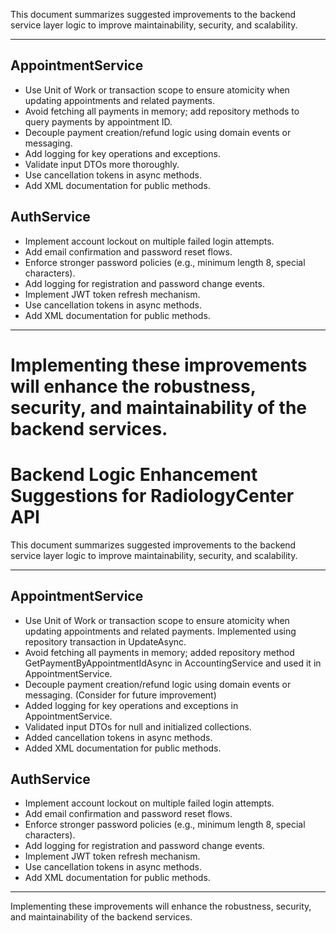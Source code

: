 This document summarizes suggested improvements to the backend service layer logic to improve maintainability, security, and scalability.

---

## AppointmentService

- Use Unit of Work or transaction scope to ensure atomicity when updating appointments and related payments.
- Avoid fetching all payments in memory; add repository methods to query payments by appointment ID.
- Decouple payment creation/refund logic using domain events or messaging.
- Add logging for key operations and exceptions.
- Validate input DTOs more thoroughly.
- Use cancellation tokens in async methods.
- Add XML documentation for public methods.

## AuthService

- Implement account lockout on multiple failed login attempts.
- Add email confirmation and password reset flows.
- Enforce stronger password policies (e.g., minimum length 8, special characters).
- Add logging for registration and password change events.
- Implement JWT token refresh mechanism.
- Use cancellation tokens in async methods.
- Add XML documentation for public methods.

---

Implementing these improvements will enhance the robustness, security, and maintainability of the backend services.
=======
# Backend Logic Enhancement Suggestions for RadiologyCenter API

This document summarizes suggested improvements to the backend service layer logic to improve maintainability, security, and scalability.

---

## AppointmentService

- Use Unit of Work or transaction scope to ensure atomicity when updating appointments and related payments. Implemented using repository transaction in UpdateAsync.
- Avoid fetching all payments in memory; added repository method GetPaymentByAppointmentIdAsync in AccountingService and used it in AppointmentService.
- Decouple payment creation/refund logic using domain events or messaging. (Consider for future improvement)
- Added logging for key operations and exceptions in AppointmentService.
- Validated input DTOs for null and initialized collections.
- Added cancellation tokens in async methods.
- Added XML documentation for public methods.

## AuthService

- Implement account lockout on multiple failed login attempts.
- Add email confirmation and password reset flows.
- Enforce stronger password policies (e.g., minimum length 8, special characters).
- Add logging for registration and password change events.
- Implement JWT token refresh mechanism.
- Use cancellation tokens in async methods.
- Add XML documentation for public methods.

---

Implementing these improvements will enhance the robustness, security, and maintainability of the backend services.
